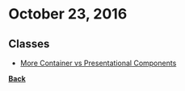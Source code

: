 # October 23, 2016

## Classes

- [More Container vs Presentational Components](http://courses.reactjsprogram.com/courses/reactjsfundamentals/lectures/762737)


[__Back__](../README.md#oct)
